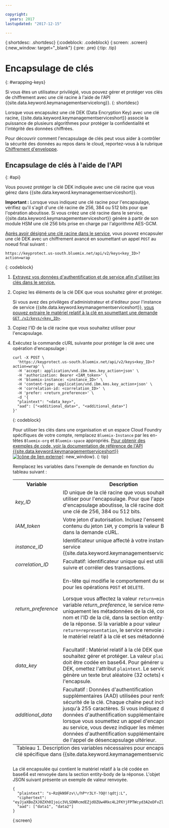 ```yaml
---

copyright:
  years: 2017
lastupdated: "2017-12-15"

---
```


{:shortdesc: .shortdesc}
{:codeblock: .codeblock}
{:screen: .screen}
{:new_window: target="_blank"}
{:pre: .pre}
{:tip: .tip}

# Encapsulage de clés
{: #wrapping-keys}

Si vous êtes un utilisateur privilégié, vous pouvez gérer et protéger vos clés de chiffrement avec une clé racine à l'aide de l'API {{site.data.keyword.keymanagementservicelong}}.
{: shortdesc}

Lorsque vous encapsulez une clé DEK (Data Encryption Key) avec une clé racine, {{site.data.keyword.keymanagementserviceshort}} associe la puissance de plusieurs algorithmes pour protéger la confidentialité et l'intégrité des données chiffrées.  

Pour découvrir comment l'encapsulage de clés peut vous aider à contrôler la sécurité des données au repos dans le cloud, reportez-vous à la rubrique [Chiffrement d'enveloppe](/docs/services/keymgmt/keyprotect_envelope.html).

## Encapsulage de clés à l'aide de l'API
{: #api}

Vous pouvez protéger la clé DEK indiquée avec une clé racine que vous gérez dans {{site.data.keyword.keymanagementserviceshort}}.

**Important :** Lorsque vous indiquez une clé racine pour l'encapsulage, vérifiez qu'il s'agit d'une clé racine de 256, 384 ou 512 bits pour que l'opération aboutisse. Si vous créez une clé racine dans le service, {{site.data.keyword.keymanagementserviceshort}} génère à partir de son module HSM une clé 256 bits prise en charge par l'algorithme AES-GCM.

[Après avoir désigné une clé racine dans le service](/docs/services/keymgmt/keyprotect_create_keys.html), vous pouvez encapsuler une clé DEK avec un chiffrement avancé en soumettant un appel `POST` au noeud final suivant :

```
https://keyprotect.us-south.bluemix.net/api/v2/keys<key_ID>?action=wrap
```
{: codeblock}

1. [Extrayez vos données d'authentification et de service afin d'utiliser les clés dans le service.](/docs/services/keymgmt/keyprotect_authentication.html)

2. Copiez les éléments de la clé DEK que vous souhaitez gérer et protéger.

    Si vous avez des privilèges d'administrateur et d'éditeur pour l'instance de service {{site.data.keyword.keymanagementserviceshort}}, [vous pouvez extraire le matériel relatif à la clé en soumettant une demande `GET /v2/keys/<key_ID>`](/docs/services/keymgmt/keyprotect_view_keys.md#retrieve_key_api).

3. Copiez l'ID de la clé racine que vous souhaitez utiliser pour l'encapsulage.

4. Exécutez la commande cURL suivante pour protéger la clé avec une opération d'encapsulage :

    ```cURL
    curl -X POST \
      'https://keyprotect.us-south.bluemix.net/api/v2/keys<key_ID>?action=wrap' \
      -H 'accept: application/vnd.ibm.kms.key_action+json' \
      -H 'authorization: Bearer <IAM_token>' \
      -H 'bluemix-instance: <instance_ID>' \
      -H 'content-type: application/vnd.ibm.kms.key_action+json' \
      -H 'correlation-id: <correlation_ID>' \
      -H 'prefer: <return_preference>' \
      -d '{
      "plaintext": "<data_key>",
      "aad": ["<additional_data>", "<additional_data>"]
    }'
    ```
    {: codeblock}

    Pour utiliser les clés dans une organisation et un espace Cloud Foundry spécifiques de votre compte, remplacez `Bluemix-Instance` par les en-têtes `Bluemix-org` et `Bluemix-space` appropriés. [Pour obtenir des exemples de code, voir la documentation de référence de l'API {{site.data.keyword.keymanagementserviceshort}} ![Icône de lien externe](../../icons/launch-glyph.svg "External link icon")](https://console.ng.bluemix.net/apidocs/639){: new_window}.
    {: tip}

    Remplacez les variables dans l'exemple de demande en fonction du tableau suivant :

    <table>
      <tr>
        <th>Variable</th>
        <th>Description</th>
      </tr>
      <tr>
        <td><em>key_ID</em></td>
        <td>ID unique de la clé racine que vous souhaitez utiliser pour l'encapsulage. Pour que l'appel d'encapsulage aboutisse, la clé racine doit être une clé de 256, 384 ou 512 bits.</td>
      </tr>
      <tr>
        <td><em>IAM_token</em></td>
        <td>Votre jeton d'autorisation. Incluez l'ensemble du contenu du jeton <code>IAM</code>, y compris la valeur Bearer, dans la demande cURL.</td>
      </tr>
       <tr>
        <td><em>instance_ID</em></td>
        <td>Identificateur unique affecté à votre instance de service {{site.data.keyword.keymanagementserviceshort}}. </td>
      </tr>
      <tr>
        <td><em>correlation_ID</em></td>
        <td>Facultatif: identificateur unique qui est utilisé pour suivre et corréler des transactions.</td>
      </tr>
      <tr>
        <td><em>return_preference</em></td>
        <td><p>En-tête qui modifie le comportement du serveur pour les opérations <code>POST</code> et <code>DELETE</code>.</p><p>Lorsque vous affectez la valeur <code>return=minimal</code> à la variable <em>return_preference</em>, le service renvoie uniquement les métadonnées de la clé, comme le nom et l'ID de la clé, dans la section entity-body de la réponse. Si la variable a pour valeur <code>return=representation</code>, le service renvoie à la fois le matériel relatif à la clé et ses métadonnées.</p></td>
      </tr>
      <tr>
        <td><em>data_key</em></td>
        <td>Facultatif : Matériel relatif à la clé DEK que vous souhaitez gérer et protéger. La valeur <code>plaintext</code> doit être codée en base64. Pour générer une clé DEK, omettez l'attribut <code>plaintext</code>. Le service génère un texte brut aléatoire (32 octets) et l'encapsule.</td>
      </tr>
      <tr>
        <td><em>additional_data</em></td>
        <td>Facultatif : Données d'authentification supplémentaires (AAD) utilisées pour renforcer la sécurité de la clé. Chaque chaîne peut inclure jusqu'à 255 caractères. Si vous indiquez des données d'authentification supplémentaires lorsque vous soumettez un appel d'encapsulage au service, vous devez indiquer les mêmes données d'authentification supplémentaires lors de l'appel de désencapsulage ultérieur.</td>
      </tr>
      <caption style="caption-side:bottom;">Tableau 1. Description des variables nécessaires pour encapsuler une clé spécifique dans {{site.data.keyword.keymanagementserviceshort}}.</caption>
    </table>

    La clé encapsulée qui contient le matériel relatif à la clé codée en base64 est renvoyée dans la section entity-body de la réponse. L'objet JSON suivant présente un exemple de valeur renvoyée.

    ```
    {
      "plaintext": "s~Rz@kN9Fzv\\/hP*r3LY-?O@!!qdtj:L",
      "ciphertext": "eyJjaXBoZXJ0ZXh0Ijoic3VLSDNRcmdEZjdOZUw4Rkc4L2FKYjFPTWcyd3A2eDFvZlA4MEc0Z1B2RmNrV2g3cUlidHphYXU0eHpKWWoxZyIsImhhc2giOiJiMmUyODdkZDBhZTAwZGZlY2Q3OGJmMDUxYmNmZGEyNWJkNGUzMjBkYjBhN2FjNzVhMWYzZmNkMDZlMjAzZWYxNWM5MTY4N2JhODg2ZWRjZGE2YWVlMzFjYzk2MjNkNjA5YTRkZWNkN2E5Y2U3ZDc5ZTRhZGY1MWUyNWFhYWM5MjhhNzg3NmZjYjM2NDFjNTQzMTZjMjMwOGY2MThlZGM2OTE3MjAyYjA5YTdjMjA2YzkxNTBhOTk1NmUxYzcxMTZhYjZmNmQyYTQ4MzZiZTM0NTk0Y2IwNzJmY2RmYTk2ZSJ9"
      "aad": ["data1", "data2"]
    }
    ```
    {:screen}
